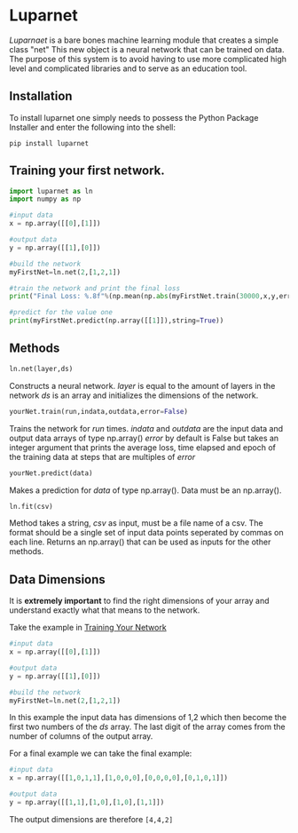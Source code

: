 # Luparnet
  *Luparnaet* is a bare bones machine learning module that creates a simple class "net" 
This new object is a neural network that can be trained on data. The purpose of this 
system is to avoid having to use more complicated high level and complicated libraries
and to serve as an education tool.

## Installation
To install luparnet one simply needs to possess the Python Package Installer
and enter the following into the shell:
```
pip install luparnet
```

## Training your first network.

```python
import luparnet as ln
import numpy as np

#input data
x = np.array([[0],[1]])

#output data
y = np.array([[1],[0]])

#build the network
myFirstNet=ln.net(2,[1,2,1])

#train the network and print the final loss
print("Final Loss: %.8f"%(np.mean(np.abs(myFirstNet.train(30000,x,y,error=5000)))))

#predict for the value one
print(myFirstNet.predict(np.array([[1]]),string=True))
```

## Methods
```python
ln.net(layer,ds)
```
Constructs a neural network.
*layer* is equal to the amount of layers in the network
*ds* is an array and initializes the dimensions of the network.

```python
yourNet.train(run,indata,outdata,error=False)
```
Trains the network for *run* times.
*indata* and *outdata* are the input data and output data arrays of type np.array()
*error* by default is False but takes an integer argument that prints the average 
loss, time elapsed and epoch of the training data at steps that are multiples of
*error*

```python
yourNet.predict(data)
```
Makes a prediction for *data* of type np.array(). Data must be an np.array().

```python
ln.fit(csv)
```
Method takes a string, *csv* as input, must be a file name of a csv. The format
should be a single set of input data points seperated by commas on each line. 
Returns an np.array() that can be used as inputs for the other methods.




## Data Dimensions
It is **extremely important** to find the right dimensions of your array and 
understand exactly what that means to the network.

Take the example in [Training Your Network](#training-your-first-network)

```python
#input data
x = np.array([[0],[1]])

#output data
y = np.array([[1],[0]])

#build the network
myFirstNet=ln.net(2,[1,2,1])
```
In this example the input data has dimensions of 1,2 which then become the
first two numbers of the *ds* array. The last digit of the array comes from 
the number of columns of the output array. 

For a final example we can take the final example:
```python
#input data
x = np.array([[1,0,1,1],[1,0,0,0],[0,0,0,0],[0,1,0,1]])

#output data
y = np.array([[1,1],[1,0],[1,0],[1,1]])
```
The output dimensions are therefore 
```[4,4,2]```




